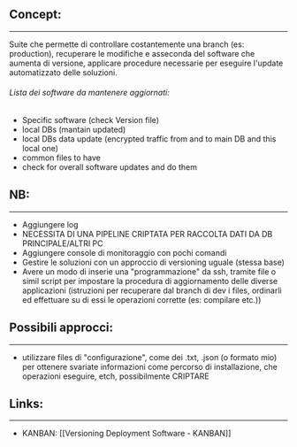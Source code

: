 ## Concept: 
---
Suite che permette di controllare costantemente una branch (es: production), recuperare le modifiche e asseconda del software che aumenta di versione, applicare procedure necessarie per eseguire l'update automatizzato delle soluzioni.

###### Lista dei software da mantenere aggiornati:
- Specific software (check Version file)
- local DBs (mantain updated)
- local DBs data update (encrypted traffic from and to main DB and this local one)
- common files to have
- check for overall software updates and do them

## NB:
---
- Aggiungere log 
- NECESSITA DI UNA PIPELINE CRIPTATA PER RACCOLTA DATI DA DB PRINCIPALE/ALTRI PC
- Aggiungere console di monitoraggio con pochi comandi 
- Gestire le soluzioni con un approccio di versioning uguale (stessa base)
- Avere un modo di inserie una "programmazione" da ssh, tramite file o simil script per impostare la procedura di aggiornamento delle diverse applicazioni (istruzioni per recuperare dal branch di dev i files, ordinarli ed effettuare su di essi le operazioni corrette (es: compilare etc.))

## Possibili approcci:
---
- utilizzare files di "configurazione", come dei .txt, .json (o formato mio) per ottenere svariate informazioni come percorso di installazione, che operazioni eseguire, etch, possibilmente CRIPTARE

## Links:
---
- KANBAN: [[Versioning Deployment Software - KANBAN]]

